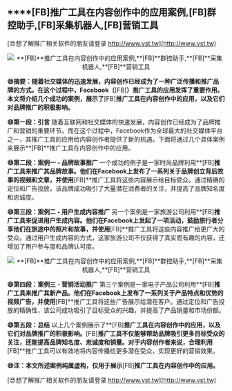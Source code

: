 ## ****[FB]**推广工具在内容创作中的应用案例,**[FB]**群控助手,**[FB]**采集机器人,**[FB]**营销工具**

[😍想了解推广相关软件的朋友请登录 http://www.vst.tw](http://www.vst.tw)

 <center><img src="https://vst.tw/MP4/tuiguang/png/3.png" alt="**[FB]**推广工具在内容创作中的应用案例,**[FB]**群控助手,**[FB]**采集机器人,**[FB]**营销工具"></center>

**😄摘要：随着社交媒体的迅速发展，内容创作已经成为了一种广泛传播和推广品牌的方式。在这个过程中，Facebook（**[FB]**）推广工具的应用发挥了重要作用。本文将介绍几个成功的案例，展示了**[FB]**推广工具在内容创作中的应用，以及它们对品牌推广的积极影响。**

**😄第一段：引言**
随着互联网和社交媒体的快速发展，内容创作已经成为了品牌推广和营销的重要环节。而在这个过程中，Facebook作为全球最大的社交媒体平台之一，其推广工具的应用给内容创作者提供了新的机遇。下面将通过几个具体案例来展示**[FB]**推广工具在内容创作中的应用。

**😄第二段：案例一 - 品牌故事推广**
一个成功的例子是一家时尚品牌利用**[FB]**推广工具来推广其品牌故事。他们在Facebook上发布了一系列关于品牌创立背后故事的视频和文章，并使用**[FB]**推广工具将这些内容展示给目标受众。通过精确的定位和广告投放，该品牌成功吸引了大量潜在消费者的关注，并提高了品牌知名度和忠诚度。

**😄第三段：案例二 - 用户生成内容推广**
另一个案例是一家旅游公司利用**[FB]**推广工具来促进用户生成内容。他们在Facebook上发起了一项活动，鼓励旅行者分享他们在旅途中的照片和故事，并使用**[FB]**推广工具将这些内容推广给更广大的受众。通过用户生成内容的方式，这家旅游公司不仅获得了真实而有趣的内容，还增加了用户参与度和品牌认可度。

 <center><img src="https://vst.tw/MP4/tuiguang/png/0.png" alt="**[FB]**推广工具在内容创作中的应用案例,**[FB]**群控助手,**[FB]**采集机器人,**[FB]**营销工具"></center>

**😄第四段：案例三 - 营销活动推广**
第三个案例是一家电子产品公司利用**[FB]**推广工具来推广其新产品。他们在Facebook上发布了一系列关于产品特点和优势的视频广告，并使用**[FB]**推广工具将这些广告展示给潜在客户。通过定位和广告投放的精确性，该公司成功吸引了目标受众的兴趣，并提高了产品销量和市场份额。

**😄第五段：总结**
以上几个案例展示了**[FB]**推广工具在内容创作中的应用，以及它们对品牌推广的积极影响。**[FB]**推广工具不仅能够帮助品牌吸引更多目标受众的关注，还能提高品牌知名度、忠诚度和销量。对于内容创作者来说，合理利用**[FB]**推广工具可以有效地将内容传播给更多潜在受众，实现更好的营销效果。

**😄注：本文所述案例纯属虚构，仅用于展示**[FB]**推广工具在内容创作中的应用。**

[😍想了解推广相关软件的朋友请登录 http://www.vst.tw](http://www.vst.tw)



